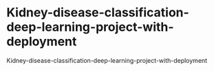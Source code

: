 # Kidney-disease-classification-deep-learning-project-with-deployment
Kidney-disease-classification-deep-learning-project-with-deployment
